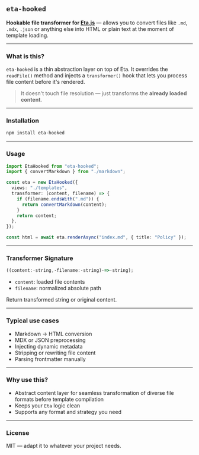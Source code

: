 ## `eta-hooked`

**Hookable file transformer for [Eta.js](https://eta.js.org)** — allows you to convert files like `.md`, `.mdx`, `.json` or anything else into HTML or plain text at the moment of template loading.

---

### What is this?

`eta-hooked` is a thin abstraction layer on top of Eta. It overrides the `readFile()` method and injects a `transformer()` hook that lets you process file content before it's rendered.

> It doesn't touch file resolution — just transforms the **already loaded content**.

---

### Installation

```bash
npm install eta-hooked
```

---

### Usage

```ts
import EtaHooked from "eta-hooked";
import { convertMarkdown } from "./markdown";

const eta = new EtaHooked({
  views: "./templates",
  transformer: (content, filename) => {
    if (filename.endsWith(".md")) {
      return convertMarkdown(content);
    }
    return content;
  },
});

const html = await eta.renderAsync("index.md", { title: "Policy" });
```

---

### Transformer Signature

```ts
((content:·string,·filename:·string)·=>·string);
```

- `content`: loaded file contents
- `filename`: normalized absolute path

Return transformed string or original content.

---

### Typical use cases

- Markdown → HTML conversion
- MDX or JSON preprocessing
- Injecting dynamic metadata
- Stripping or rewriting file content
- Parsing frontmatter manually

---

### Why use this?

- Abstract content layer for seamless transformation of diverse file formats before template compilation
- Keeps your `Eta` logic clean
- Supports any format and strategy you need

---

### License

MIT — adapt it to whatever your project needs.
